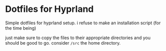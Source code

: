 # Dotfiles for Hyprland

Simple dotfiles for hyprland setup. i refuse to make an installation script (for the time being)

just make sure to copy the files to their appropriate directories and you should be good to go. consider `/src` the home directory.
